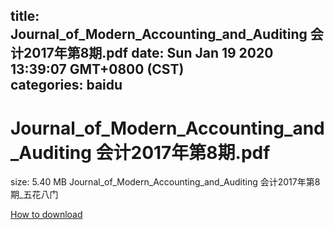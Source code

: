 
title: Journal_of_Modern_Accounting_and_Auditing 会计2017年第8期.pdf
date: Sun Jan 19 2020 13:39:07 GMT+0800 (CST)    
categories: baidu
---

# Journal_of_Modern_Accounting_and_Auditing 会计2017年第8期.pdf
size: 5.40 MB
 Journal_of_Modern_Accounting_and_Auditing 会计2017年第8期_五花八门
 

[How to download](https://bpcam.bemobtrk.com/go/2ceec3aa-1ca2-46d6-b9ff-aaa5c184517c?jno=2868)